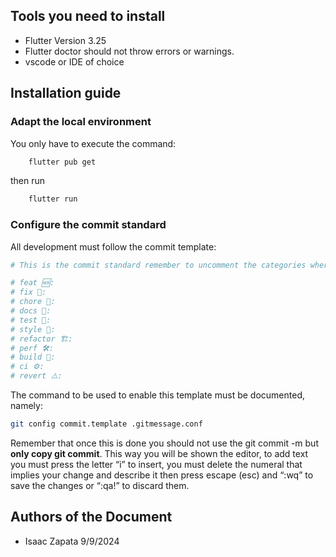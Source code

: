 ## Tools you need to install

* Flutter Version 3.25
* Flutter doctor should not throw errors or warnings.
* vscode or IDE of choice

## Installation guide



### Adapt the local environment
You only have to execute the command:
```sh
    flutter pub get
```
then run

```sh
    flutter run
```
### Configure the commit standard

All development must follow the commit template:

```bash
# This is the commit standard remember to uncomment the categories where applicable

# feat 🆕:
# fix 🔨:
# chore 🧨:
# docs 📓:
# test 🧪:
# style 🎨:
# refactor 🏗:
# perf 🛠:
# build 🧱:
# ci ⚙️:
# revert ⚠️:
```

The command to be used to enable this template must be documented, namely:

```bash
git config commit.template .gitmessage.conf
```

Remember that once this is done you should not use the git commit -m but **only copy git commit**. This way you will be shown the editor, to add text you must press the letter “i” to insert, you must delete the numeral that implies your change and describe it then press escape (esc) and “:wq” to save the changes or “:qa!” to discard them.

## Authors of the Document
 - Isaac Zapata 9/9/2024
